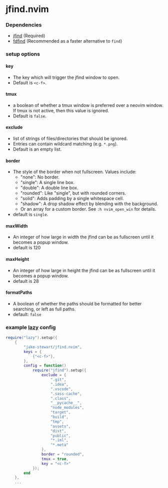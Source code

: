 # jfind.nvim

### Dependencies
 - [jfind](https://github.com/jake-stewart/jfind) (Required)
 - [fdfind](https://github.com/sharkdp/fd) (Recommended as a faster alternative to `find`)

### setup options
#### key
 - The key which will trigger the jfind window to open.
 - Default is `<c-f>`.
#### tmux
 - a boolean of whether a tmux window is preferred over a neovim window. If tmux is not active, then this value is ignored.
 - Default is `false`.
#### exclude
 - list of strings of files/directories that should be ignored.
 - Entries can contain wildcard matching (e.g. `*.png`).
 - Default is an empty list.
#### border
 - The style of the border when not fullscreen. Values include:
      - "none": No border.
      - "single": A single line box.
      - "double": A double line box.
      - "rounded": Like "single", but with rounded corners.
      - "solid": Adds padding by a single whitespace cell.
      - "shadow": A drop shadow effect by blending with the background.
      - Or an array for a custom border. See `:h nvim_open_win` for details.
 - default is `single`.
#### maxWidth
 - An integer of how large in width the jfind can be as fullscreen until it becomes a popup window.
 - default is 120
#### maxHeight
 - An integer of how large in height the jfind can be as fullscreen until it becomes a popup window.
 - default is 28
#### formatPaths
 - A boolean of whether the paths should be formatted for better searching, or left as full paths.
 - default: `false`

### example [lazy](https://github.com/folke/lazy.nvim) config
```lua
require("lazy").setup({
    {
        "jake-stewart/jfind.nvim",
        keys = {
            {"<c-f>"},
        },
        config = function()
            require("jfind").setup({
                exclude = {
                    ".git",
                    ".idea",
                    ".vscode",
                    ".sass-cache",
                    ".class",
                    "__pycache__",
                    "node_modules",
                    "target",
                    "build",
                    "tmp",
                    "assets",
                    "dist",
                    "public",
                    "*.iml",
                    "*.meta"
                },
                border = "rounded",
                tmux = true,
                key = "<c-f>"
            });
        end
    },
    ...
```
